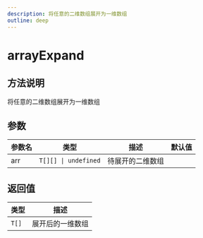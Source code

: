 ```yaml
---
description: 将任意的二维数组展开为一维数组
outline: deep
---
```


# arrayExpand

## 方法说明

将任意的二维数组展开为一维数组

## 参数

| 参数名 | 类型 | 描述 | 默认值 |
| --- | --- | --- | --- |
| arr | `T[][] \| undefined` | 待展开的二维数组 |  |

## 返回值

| 类型 | 描述 |
| --- | --- |
| `T[]` | 展开后的一维数组 |
